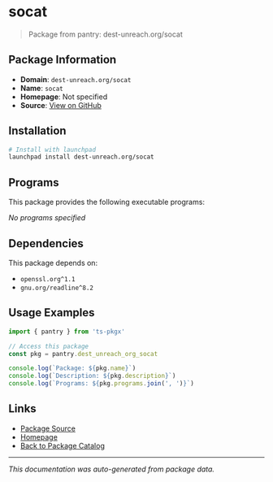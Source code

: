 # socat

> Package from pantry: dest-unreach.org/socat

## Package Information

- **Domain**: `dest-unreach.org/socat`
- **Name**: `socat`
- **Homepage**: Not specified
- **Source**: [View on GitHub](https://github.com/pkgxdev/pantry/tree/main/projects/dest-unreach.org/socat/package.yml)

## Installation

```bash
# Install with launchpad
launchpad install dest-unreach.org/socat
```

## Programs

This package provides the following executable programs:

*No programs specified*

## Dependencies

This package depends on:

- `openssl.org^1.1`
- `gnu.org/readline^8.2`

## Usage Examples

```typescript
import { pantry } from 'ts-pkgx'

// Access this package
const pkg = pantry.dest_unreach_org_socat

console.log(`Package: ${pkg.name}`)
console.log(`Description: ${pkg.description}`)
console.log(`Programs: ${pkg.programs.join(', ')}`)
```

## Links

- [Package Source](https://github.com/pkgxdev/pantry/tree/main/projects/dest-unreach.org/socat/package.yml)
- [Homepage](#)
- [Back to Package Catalog](../package-catalog.md)

---

*This documentation was auto-generated from package data.*
